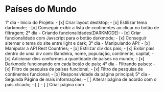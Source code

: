 # Países do Mundo

1° dia - Inicio do Projeto:
    - [x] Criar layout destktop;
    - [x] Estilizar tema darkmode;
    - [x] Conseguir exibir a lista de continentes ao clicar no botão de filtragem;
2° dia - Criando funcionalidades(DARKMODE):
    - [x] Criar funcionalidade com Javscript para o botão darkmode;
    - [x] Conseguir alternar o tema do site entre light e dark;
3° dia - Manipulando API:
    - [x] Manipular a API Rest Countries;
    - [x] Estilizar div dos país;
    - [x] Exibir país dentro de uma div com: Bandeira, nome, população, continente, capital;
    - [x] Adicionar divs conformes a quantidade de países no mundo;
    - [x] Darkmode funcionando em cada botão de país;
4° dia - Filtrando países:
    - [x] Filtro de pesquisa de países funcional;
    - [x] Filtro de pesquisa de continentes funcional;
    - [x] Responsividade da página principal;
5° dia - Segunda Página de mais informações;
    - [ ] Alterar página de acordo com o país clicado;
    - [ ]
    - [ ] Criar página com 

